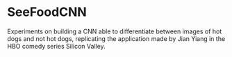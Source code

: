 # SeeFoodCNN
Experiments on building a CNN able to differentiate between images of hot dogs and not hot dogs, replicating the application made by Jian Yiang in the HBO comedy series Silicon Valley.
